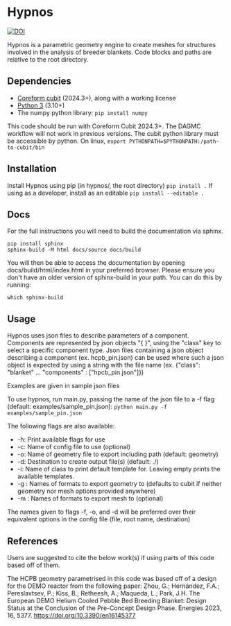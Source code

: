 # Hypnos

[![DOI](https://zenodo.org/badge/DOI/10.5281/zenodo.14277222.svg)](https://doi.org/10.5281/zenodo.14277222)

Hypnos is a parametric geometry engine to create meshes for structures involved in the analysis of breeder blankets.
Code blocks and paths are relative to the root directory.

## Dependencies
+ [Coreform cubit](https://coreform.com/products/downloads/) (2024.3+), along with a working license
+ [Python 3](https://www.python.org/downloads/) (3.10+)
+ The numpy python library: `pip install numpy`

This code should be run with Coreform Cubit 2024.3+. The DAGMC workflow will not work in previous versions.
The cubit python library must be accessible by python. On linux,
`export PYTHONPATH=$PYTHONPATH:/path-to-cubit/bin`

## Installation
Install Hypnos using pip (in hypnos/, the root directory)
`pip install .`
If using as a developer, install as an editable
`pip install --editable .`

## Docs
For the full instructions you will need to build the documentation via sphinx.
```
pip install sphinx
sphinx-build -M html docs/source docs/build
```
You will then be able to access the documentation by opening docs/build/html/index.html in your preferred browser.
Please ensure you don't have an older version of sphinx-build in your path. You can do this by running:
```
which sphinx-build
```

## Usage
Hypnos uses json files to describe parameters of a component.
Components are represented by json objects "{ }", using the "class" key to select a specific component type.
Json files containing a json object describing a component (ex. hcpb_pin.json) can be used where such a json object is expected by using a string with the file name (ex. {"class": "blanket" ... "components" : \["hpcb_pin.json"]})

Examples are given in sample json files

To use hypnos, run main.py, passing the name of the json file to a -f flag (default: examples/sample_pin.json):
```python main.py -f examples/sample_pin.json```

The following flags are also available:
+ -h: Print available flags for use
+ -c: Name of config file to use (optional)
+ -o: Name of geometry file to export including path (default: geometry)
+ -d: Destination to create output file(s) (default: ./)
+ -i: Name of class to print default template for. Leaving empty prints the available templates.
+ -g : Names of formats to export geometry to (defaults to cubit if neither geometry nor mesh options provided anywhere)
+ -m : Names of formats to export mesh to (optional)

The names given to flags -f, -o, and -d will be preferred over their equivalent options in the config file (file, root name, destination)

## References
Users are suggested to cite the below work(s) if using parts of this code based off of them.

The HCPB geometry parametrised in this code was based off of a design for the DEMO reactor from the following paper:
Zhou, G.; Hernández, F.A.; Pereslavtsev, P.; Kiss, B.; Retheesh, A.; Maqueda, L.; Park, J.H. The European DEMO Helium Cooled Pebble Bed Breeding Blanket: Design Status at the Conclusion of the Pre-Concept Design Phase. Energies 2023, 16, 5377. https://doi.org/10.3390/en16145377